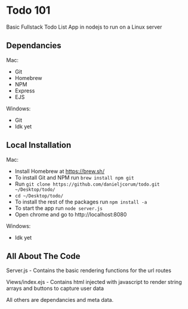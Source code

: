 # Todo 101
Basic Fullstack Todo List App in nodejs to run on a Linux server

<H2> Dependancies </H2>
Mac:

- Git
- Homebrew
- NPM
- Express
- EJS

Windows:

- Git
- Idk yet

<H2> Local Installation </H2>

Mac:

- Install Homebrew at https://brew.sh/
- To install Git and NPM run `brew install npm git`
- Run `git clone https://github.com/danieljcorum/todo.git ~/Desktop/todo/`
- `cd ~/Desktop/todo/`
- To install the rest of the packages run `npm install -a`
- To start the app run `node server.js`
- Open chrome and go to http://localhost:8080

Windows:

- Idk yet

<H2>All About The Code </H2>

Server.js - Contains the basic rendering functions for the url routes

Views/index.ejs - Contains html injected with javascript to render string arrays and buttons to capture user data

All others are dependancies and meta data. 
